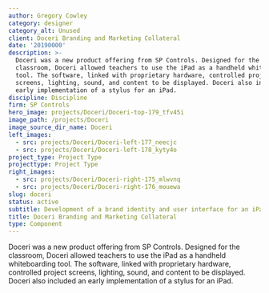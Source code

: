```yaml
---
author: Gregory Cowley
category: designer
category_alt: Unused
client: Doceri Branding and Marketing Collateral
date: '20190000'
description: >-
  Doceri was a new product offering from SP Controls. Designed for the
  classroom, Doceri allowed teachers to use the iPad as a handheld whiteboarding
  tool. The software, linked with proprietary hardware, controlled project
  screens, lighting, sound, and content to be displayed. Doceri also included an
  early implementation of a stylus for an iPad. 
discipline: Discipline
firm: SP Controls
hero_image: projects/Doceri/Doceri-top-179_tfv45i
image_path: /projects/Doceri
image_source_dir_name: Doceri
left_images:
  - src: projects/Doceri/Doceri-left-177_neecjc
  - src: projects/Doceri/Doceri-left-178_kyty4o
project_type: Project Type
projecttype: Project Type
right_images:
  - src: projects/Doceri/Doceri-right-175_mlwvnq
  - src: projects/Doceri/Doceri-right-176_mouewa
slug: doceri
status: active
subtitle: Development of a brand identity and user interface for an iPad application.
title: Doceri Branding and Marketing Collateral
type: Component
---
```

Doceri was a new product offering from SP Controls. Designed for the classroom, Doceri allowed teachers to use the iPad as a handheld whiteboarding tool. The software, linked with proprietary hardware, controlled project screens, lighting, sound, and content to be displayed. Doceri also included an early implementation of a stylus for an iPad. 
